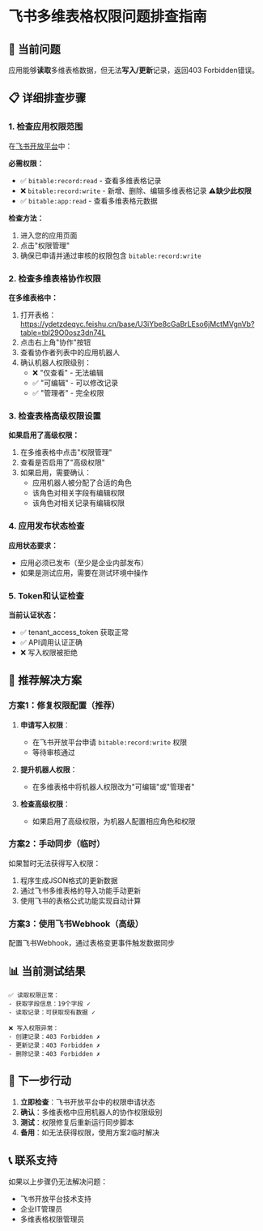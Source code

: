 # 飞书多维表格权限问题排查指南

## 🚨 当前问题
应用能够**读取**多维表格数据，但无法**写入/更新**记录，返回403 Forbidden错误。

## 📋 详细排查步骤

### 1. 检查应用权限范围
在[飞书开放平台](https://open.feishu.cn/app)中：

**必需权限：**
- ✅ `bitable:record:read` - 查看多维表格记录  
- ❌ `bitable:record:write` - 新增、删除、编辑多维表格记录 ⚠️**缺少此权限**
- ✅ `bitable:app:read` - 查看多维表格元数据

**检查方法：**
1. 进入您的应用页面
2. 点击"权限管理" 
3. 确保已申请并通过审核的权限包含 `bitable:record:write`

### 2. 检查多维表格协作权限

**在多维表格中：**
1. 打开表格：https://ydetzdeqyc.feishu.cn/base/U3iYbe8cGaBrLEso6jMctMVgnVb?table=tbl29O0osz3dn74L
2. 点击右上角"协作"按钮
3. 查看协作者列表中的应用机器人
4. 确认机器人权限级别：
   - ❌ "仅查看" - 无法编辑
   - ✅ "可编辑" - 可以修改记录  
   - ✅ "管理者" - 完全权限

### 3. 检查表格高级权限设置

**如果启用了高级权限：**
1. 在多维表格中点击"权限管理"
2. 查看是否启用了"高级权限"
3. 如果启用，需要确认：
   - 应用机器人被分配了合适的角色
   - 该角色对相关字段有编辑权限
   - 该角色对相关记录有编辑权限

### 4. 应用发布状态检查

**应用状态要求：**
- 应用必须已发布（至少是企业内部发布）
- 如果是测试应用，需要在测试环境中操作

### 5. Token和认证检查

**当前认证状态：**
- ✅ tenant_access_token 获取正常
- ✅ API调用认证正确
- ❌ 写入权限被拒绝

## 🔧 推荐解决方案

### 方案1：修复权限配置（推荐）
1. **申请写入权限**：
   - 在飞书开放平台申请 `bitable:record:write` 权限
   - 等待审核通过

2. **提升机器人权限**：
   - 在多维表格中将机器人权限改为"可编辑"或"管理者"

3. **检查高级权限**：
   - 如果启用了高级权限，为机器人配置相应角色和权限

### 方案2：手动同步（临时）
如果暂时无法获得写入权限：
1. 程序生成JSON格式的更新数据
2. 通过飞书多维表格的导入功能手动更新
3. 使用飞书的表格公式功能实现自动计算

### 方案3：使用飞书Webhook（高级）
配置飞书Webhook，通过表格变更事件触发数据同步

## 📊 当前测试结果

```
✅ 读取权限正常：
- 获取字段信息：19个字段 ✓
- 读取记录：可获取现有数据 ✓

❌ 写入权限异常：
- 创建记录：403 Forbidden ✗
- 更新记录：403 Forbidden ✗  
- 删除记录：403 Forbidden ✗
```

## 🎯 下一步行动

1. **立即检查**：飞书开放平台中的权限申请状态
2. **确认**：多维表格中应用机器人的协作权限级别
3. **测试**：权限修复后重新运行同步脚本
4. **备用**：如无法获得权限，使用方案2临时解决

## 📞 联系支持

如果以上步骤仍无法解决问题：
- 飞书开放平台技术支持
- 企业IT管理员
- 多维表格权限管理员